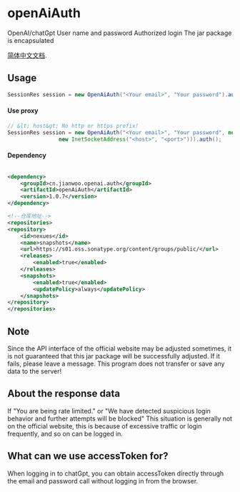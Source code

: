 # openAiAuth
OpenAI/chatGpt User name and password Authorized login The jar package is encapsulated

[简体中文文档](README.md).


## Usage

```java
SessionRes session = new OpenAiAuth("<Your email>", "Your password").auth();
```
#### Use proxy

```java
// &lt; host&gt; No http or https prefix!
SessionRes session = new OpenAiAuth("<Your email>", "Your password", new Proxy(Proxy.Type.HTTP,
                new InetSocketAddress("<host>", "<port>"))).auth();
```


#### Dependency

```xml

<dependency>
    <groupId>cn.jianwoo.openai.auth</groupId>
    <artifactId>openAiAuth</artifactId>
    <version>1.0.7</version>
</dependency>

<!--仓库地址-->
<repositories>
<repository>
    <id>nexues</id>
    <name>snapshots</name>
    <url>https://s01.oss.sonatype.org/content/groups/public/</url>
    <releases>
        <enabled>true</enabled>
    </releases>
    <snapshots>
        <enabled>true</enabled>
        <updatePolicy>always</updatePolicy>
    </snapshots>
</repository>
</repositories>
```

## Note

Since the API interface of the official website may be adjusted sometimes, it is not guaranteed that this jar package will be successfully adjusted. If it fails, please leave a message.
This program does not transfer or save any data to the server!

## About the response data
If "You are being rate limited." or "We have detected suspicious login behavior and further attempts will be blocked"
This situation is generally not on the official website, this is because of excessive traffic or login frequently, and so on can be logged in.



## What can we use accessToken for?

When logging in to chatGpt, you can obtain accessToken directly through the email and password call without logging in from the browser.